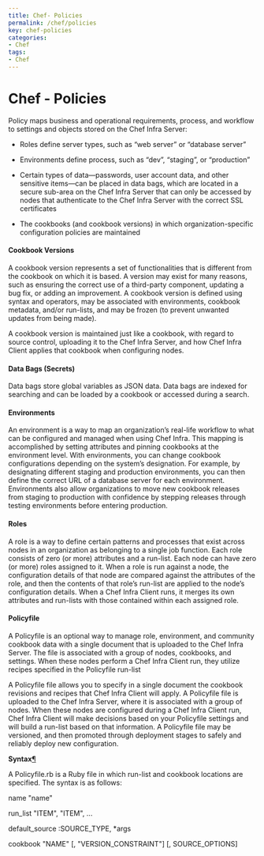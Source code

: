 ```yaml
---
title: Chef- Policies
permalink: /chef/policies
key: chef-policies
categories:
- Chef
tags:
- Chef
---
```



Chef - Policies
===============

Policy maps business and operational requirements, process, and workflow to
settings and objects stored on the Chef Infra Server:

-   Roles define server types, such as “web server” or “database server”

-   Environments define process, such as “dev”, “staging”, or “production”

-   Certain types of data—passwords, user account data, and other sensitive
    items—can be placed in data bags, which are located in a secure sub-area on
    the Chef Infra Server that can only be accessed by nodes that authenticate
    to the Chef Infra Server with the correct SSL certificates

-   The cookbooks (and cookbook versions) in which organization-specific
    configuration policies are maintained

#### Cookbook Versions

A cookbook version represents a set of functionalities that is different from
the cookbook on which it is based. A version may exist for many reasons, such as
ensuring the correct use of a third-party component, updating a bug fix, or
adding an improvement. A cookbook version is defined using syntax and operators,
may be associated with environments, cookbook metadata, and/or run-lists, and
may be frozen (to prevent unwanted updates from being made).

A cookbook version is maintained just like a cookbook, with regard to source
control, uploading it to the Chef Infra Server, and how Chef Infra Client
applies that cookbook when configuring nodes.

#### Data Bags (Secrets)

Data bags store global variables as JSON data. Data bags are indexed for
searching and can be loaded by a cookbook or accessed during a search.

#### Environments

An environment is a way to map an organization’s real-life workflow to what can
be configured and managed when using Chef Infra. This mapping is accomplished by
setting attributes and pinning cookbooks at the environment level. With
environments, you can change cookbook configurations depending on the system’s
designation. For example, by designating different staging and production
environments, you can then define the correct URL of a database server for each
environment. Environments also allow organizations to move new cookbook releases
from staging to production with confidence by stepping releases through testing
environments before entering production.

#### Roles

A role is a way to define certain patterns and processes that exist across nodes
in an organization as belonging to a single job function. Each role consists of
zero (or more) attributes and a run-list. Each node can have zero (or more)
roles assigned to it. When a role is run against a node, the configuration
details of that node are compared against the attributes of the role, and then
the contents of that role’s run-list are applied to the node’s configuration
details. When a Chef Infra Client runs, it merges its own attributes and
run-lists with those contained within each assigned role.

#### Policyfile

A Policyfile is an optional way to manage role, environment, and community
cookbook data with a single document that is uploaded to the Chef Infra Server.
The file is associated with a group of nodes, cookbooks, and settings. When
these nodes perform a Chef Infra Client run, they utilize recipes specified in
the Policyfile run-list

A Policyfile file allows you to specify in a single document the cookbook
revisions and recipes that Chef Infra Client will apply. A Policyfile file is
uploaded to the Chef Infra Server, where it is associated with a group of nodes.
When these nodes are configured during a Chef Infra Client run, Chef Infra
Client will make decisions based on your Policyfile settings and will build a
run-list based on that information. A Policyfile file may be versioned, and then
promoted through deployment stages to safely and reliably deploy new
configuration.

**Syntax**[¶](https://docs.chef.io/policyfile.html#syntax)

A Policyfile.rb is a Ruby file in which run-list and cookbook locations are
specified. The syntax is as follows:

name "name"

run_list "ITEM", "ITEM", ...

default_source :SOURCE_TYPE, \*args

cookbook "NAME" [, "VERSION_CONSTRAINT"] [, SOURCE_OPTIONS]
